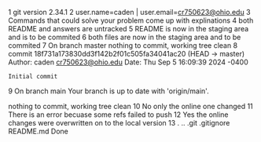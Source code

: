 1  git version 2.34.1
2  user.name=caden | user.email=cr750623@ohio.edu
3   Commands that could solve your problem come up with explinations
4  both README and answers are untracked
5  README is now in the staging area and is to be commited
6  both files are now in the staging area and to be commited
7  On branch master nothing to commit, working tree clean
8  commit 18f731a173830dd3f142b2f01c505fa34041ac20 (HEAD -> master)
Author: caden <cr750623@ohio.edu>
Date:   Thu Sep 5 16:09:39 2024 -0400

    Initial commit

9  On branch main
Your branch is up to date with 'origin/main'.

nothing to commit, working tree clean
10 No only the online one changed
11 There is an error becuase some refs failed to push
12 Yes the online changes were overwritten on to the local version
13  .  ..  .git  .gitignore  README.md
Done
